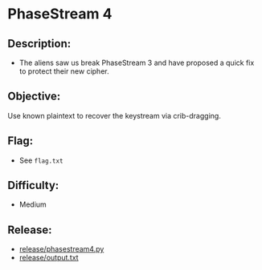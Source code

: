 # PhaseStream 4

## Description:

* The aliens saw us break PhaseStream 3 and have proposed a quick fix to protect their new cipher. 

## Objective:

Use known plaintext to recover the keystream via crib-dragging.

## Flag:

* See `flag.txt`

## Difficulty:

* Medium

## Release:

* [release/phasestream4.py](release/phasestream4.py)
* [release/output.txt](release/output.txt)


